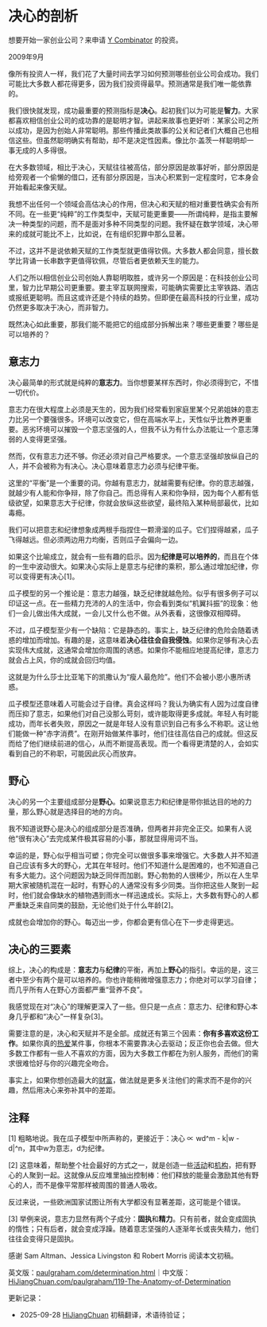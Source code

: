
# 决心的剖析

想要开始一家创业公司？来申请 [Y Combinator](http://ycombinator.com/apply.html) 的投资。

2009年9月

像所有投资人一样，我们花了大量时间去学习如何预测哪些创业公司会成功。我们可能比大多数人都花得更多，因为我们投资得最早。预测通常是我们唯一能依靠的。

我们很快就发现，成功最重要的预测指标是**决心**。起初我们以为可能是**智力**。大家都喜欢相信创业公司的成功靠的是聪明才智。讲起来故事也更好听：某家公司之所以成功，是因为创始人非常聪明。那些传播此类故事的公关和记者们大概自己也相信这些。但虽然聪明确实有帮助，却不是决定性因素。像比尔·盖茨一样聪明却一事无成的人多得很。

在大多数领域，相比于决心，天赋往往被高估，部分原因是故事好听，部分原因是给旁观者一个偷懒的借口，还有部分原因是，当决心积累到一定程度时，它本身会开始看起来像天赋。

我想不出任何一个领域会高估决心的作用，但决心和天赋的相对重要性确实会有所不同。在一些更“纯粹”的工作类型中，天赋可能更重要——所谓纯粹，是指主要解决一种类型的问题，而不是面对多种不同类型的问题。我怀疑在数学领域，决心带来的成就可能比不上，比如说，在有组织犯罪中那么显著。

不过，这并不是说依赖天赋的工作类型就更值得钦佩。大多数人都会同意，擅长数学比背诵一长串数字更值得钦佩，尽管后者更依赖天生的能力。

人们之所以相信创业公司创始人靠聪明取胜，或许另一个原因是：在科技创业公司里，智力比早期公司更重要。要主宰互联网搜索，可能确实需要比主宰铁路、酒店或报纸更聪明。而且这或许还是个持续的趋势。但即便在最高科技的行业里，成功仍然更多取决于决心，而非智力。

既然决心如此重要，那我们能不能把它的组成部分拆解出来？哪些更重要？哪些是可以培养的？

## 意志力

决心最简单的形式就是纯粹的**意志力**。当你想要某样东西时，你必须得到它，不惜一切代价。

意志力在很大程度上必须是天生的，因为我们经常看到家庭里某个兄弟姐妹的意志力比另一个要强很多。环境可以改变它，但在高端水平上，天性似乎比教养更重要。恶劣环境可以摧毁一个意志坚强的人，但我不认为有什么办法能让一个意志薄弱的人变得更坚强。

然而，仅有意志力还不够。你还必须对自己严格要求。一个意志坚强却放纵自己的人，并不会被称为有决心。决心意味着意志力必须与纪律平衡。

这里的“平衡”是一个重要的词。你越有意志力，就越需要有纪律。你的意志越强，就越少有人能和你争辩，除了你自己。而总得有人来和你争辩，因为每个人都有低级欲望，如果意志大于纪律，你就会放纵这些欲望，最终陷入某种局部最优，比如毒瘾。

我们可以把意志和纪律想象成两根手指捏住一颗滑溜的瓜子。它们捏得越紧，瓜子飞得越远。但必须两边用力均衡，否则瓜子会偏向一边。

如果这个比喻成立，就会有一些有趣的启示。因为**纪律是可以培养的**，而且在个体的一生中波动很大。如果决心实际上是意志与纪律的乘积，那么通过增加纪律，你可以变得更有决心[1]。

瓜子模型的另一个推论是：意志力越强，缺乏纪律就越危险。似乎有很多例子可以印证这一点。在一些精力充沛的人的生活中，你会看到类似“机翼抖振”的现象：他们一会儿做出伟大成就，一会儿又什么也不做。从外表看，这很像双相障碍。

不过，瓜子模型至少有一个缺陷：它是静态的。事实上，缺乏纪律的危险会随着诱惑的增加而增加。有趣的是，这意味着**决心往往会自我侵蚀**。如果你足够有决心去实现伟大成就，这通常会增加你周围的诱惑。如果你不能相应地提高纪律，意志力就会占上风，你的成就会回归均值。

这就是为什么莎士比亚笔下的凯撒认为“瘦人最危险”。他们不会被小恩小惠所诱惑。

瓜子模型还意味着人可能会过于自律。真会这样吗？我认为确实有人因为过度自律而压抑了意志，如果他们对自己没那么苛刻，或许能取得更多成就。年轻人有时能成功，而年长者失败，原因之一就是年轻人没有意识到自己有多么不称职。这让他们能做一种“赤字消费”。在刚开始做某件事时，他们往往高估自己的成就。但这反而给了他们继续前进的信心，从而不断提高表现。而一个看得更清楚的人，会如实看到自己的不称职，可能因此灰心而放弃。


## 野心

决心的另一个主要组成部分是**野心**。如果说意志力和纪律是带你抵达目的地的力量，那么野心就是选择目的地的方向。

我不知道说野心是决心的组成部分是否准确，但两者并非完全正交。如果有人说他“很有决心”去完成某件极其容易的小事，那就显得用词不当。

幸运的是，野心似乎相当可塑；你完全可以做很多事来增强它。大多数人并不知道自己应该有多大的野心，尤其在年轻时。他们不知道什么是困难的，也不知道自己有多大能力。这个问题因为缺乏同伴而加剧。野心勃勃的人很稀少，所以在人生早期大家被随机混在一起时，有野心的人通常没有多少同类。当你把这些人聚到一起时，他们就会像缺水的植物遇到雨水一样迅速成长。实际上，大多数有野心的人都严重缺乏来自同类的鼓励，无论他们处于什么年龄[2]。

成就也会增加你的野心。每迈出一步，你都会更有信心在下一步走得更远。


## 决心的三要素

综上，决心的构成是：**意志力**与**纪律**的平衡，再加上**野心**的指引。幸运的是，这三者中至少有两个是可以培养的。你也许能稍微增强意志力；你绝对可以学习自律；而几乎所有人在野心方面都严重“营养不良”。

我感觉现在对“决心”的理解更深入了一些。但只是一点点：意志力、纪律和野心本身几乎都和“决心”一样复杂[3]。

需要注意的是，决心和天赋并不是全部。成就还有第三个因素：**你有多喜欢这份工作**。如果你真的[热爱](https://hijiangchuan.com/paulgraham/056-How-to-Do-What-You-Love)某件事，你根本不需要靠决心去驱动；反正你也会去做。但大多数工作都有一些人不喜欢的方面，因为大多数工作都在为别人服务，而他们的需求很难恰好与你的兴趣完全吻合。

事实上，如果你想创造最大的[财富](https://hijiangchuan.com/paulgraham/028-How-to-Make-Wealth)，做法就是更多关注他们的需求而不是你的兴趣，然后用决心来弥补其中的差距。


## 注释

[1] 粗略地说。我在瓜子模型中所声称的，更接近于：决心 ∝ wd^m - k|w - d|^n，其中w为意志，d为纪律。

[2] 这意味着，帮助整个社会最好的方式之一，就是创造一些[活动](http://startupschool.org)和[机构](http://ycombinator.com)，把有野心的人聚到一起。这就像从反应堆里抽出控制棒：他们释放的能量会激励其他有野心的人，而不是像平常那样被周围的普通人吸收。

反过来说，一些欧洲国家试图让所有大学都没有显著差距，这可能是个错误。

[3] 举例来说，意志力显然有两个子成分：**固执**和**精力**。只有前者，就会变成固执的惰性；只有后者，就会变成浮躁。随着意志坚强的人逐渐年长或丧失精力，他们往往会变得只是固执。

感谢 Sam Altman、Jessica Livingston 和 Robert Morris 阅读本文初稿。



英文版：[paulgraham.com/determination.html](https://paulgraham.com/determination.html)｜中文版：[HiJiangChuan.com/paulgraham/119-The-Anatomy-of-Determination](https://hijiangchuan.com/paulgraham/119-The-Anatomy-of-Determination)

更新记录：
- 2025-09-28 [HiJiangChuan](https://hijiangchuan.com) 初稿翻译，术语待验证；
